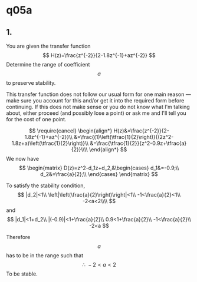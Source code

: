 # q05a

## 1.
You are given the transfer function
$$
H(z)=\frac{z^{-2}}{2-1.8z^{-1}+az^{-2}}
$$
Determine the range of coefficient $$a$$ to preserve stability.

This transfer function does not follow our usual form for one main reason — make sure you account for this and/or get it into the required form before continuing.  If this does not make sense or you do not know what I'm talking about, either proceed (and possibly lose a point) or ask me and I'll tell you for the cost of one point.


$$
\require{cancel}
\begin{align*}
H(z)&=\frac{z^{-2}}{2-1.8z^{-1}+az^{-2}}\\
&=\frac{(1)\left(\tfrac{1}{2}\right)}{(2z^2-1.8z+a)\left(\tfrac{1}{2}\right)}\\
&=\frac{\tfrac{1}{2}}{z^2-0.9z+\tfrac{a}{2}}\\\\
\end{align*}
$$
We now have
$$
\begin{matrix}
D(z)=z^2-d_1z+d_2,&\begin{cases}
d_1&=-0.9;\\
d_2&=\frac{a}{2};\\
\end{cases}
\end{matrix}
$$

To satisfy the stability condition,
$$
|d_2|<1\\
\left|\left(\frac{a}{2}\right)\right|<1\\
-1<\frac{a}{2}<1\\
-2<a<2\\\\
$$
and
$$
|d_1|<1+d_2\\
|(-0.9)|<1+\frac{a}{2}\\
0.9<1+\frac{a}{2}\\
-1<\frac{a}{2}\\
-2<a
$$

Therefore $$a$$ has to be in the range such that
$$
\therefore\:-2<a<2
$$
To be stable.
